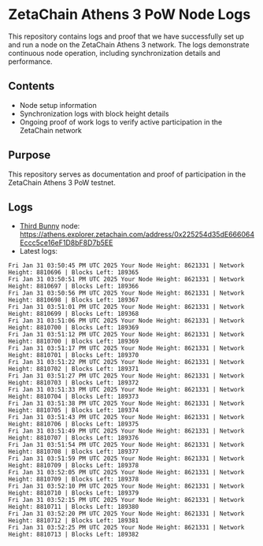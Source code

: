 # ZetaChain Athens 3 PoW Node Logs
This repository contains logs and proof that we have successfully set up and run a node on the ZetaChain Athens 3 network. The logs demonstrate continuous node operation, including synchronization details and performance.

## Contents
- Node setup information
- Synchronization logs with block height details
- Ongoing proof of work logs to verify active participation in the ZetaChain network

## Purpose
This repository serves as documentation and proof of participation in the ZetaChain Athens 3 PoW testnet.

## Logs

- [Third Bunny](https://thirdbunny.xyz/) node: https://athens.explorer.zetachain.com/address/0x225254d35dE666064Eccc5ce16eF1D8bF8D7b5EE
- Latest logs:
```
Fri Jan 31 03:50:45 PM UTC 2025 Your Node Height: 8621331 | Network Height: 8810696 | Blocks Left: 189365
Fri Jan 31 03:50:51 PM UTC 2025 Your Node Height: 8621331 | Network Height: 8810697 | Blocks Left: 189366
Fri Jan 31 03:50:56 PM UTC 2025 Your Node Height: 8621331 | Network Height: 8810698 | Blocks Left: 189367
Fri Jan 31 03:51:01 PM UTC 2025 Your Node Height: 8621331 | Network Height: 8810699 | Blocks Left: 189368
Fri Jan 31 03:51:06 PM UTC 2025 Your Node Height: 8621331 | Network Height: 8810700 | Blocks Left: 189369
Fri Jan 31 03:51:12 PM UTC 2025 Your Node Height: 8621331 | Network Height: 8810700 | Blocks Left: 189369
Fri Jan 31 03:51:17 PM UTC 2025 Your Node Height: 8621331 | Network Height: 8810701 | Blocks Left: 189370
Fri Jan 31 03:51:22 PM UTC 2025 Your Node Height: 8621331 | Network Height: 8810702 | Blocks Left: 189371
Fri Jan 31 03:51:27 PM UTC 2025 Your Node Height: 8621331 | Network Height: 8810703 | Blocks Left: 189372
Fri Jan 31 03:51:33 PM UTC 2025 Your Node Height: 8621331 | Network Height: 8810704 | Blocks Left: 189373
Fri Jan 31 03:51:38 PM UTC 2025 Your Node Height: 8621331 | Network Height: 8810705 | Blocks Left: 189374
Fri Jan 31 03:51:43 PM UTC 2025 Your Node Height: 8621331 | Network Height: 8810706 | Blocks Left: 189375
Fri Jan 31 03:51:49 PM UTC 2025 Your Node Height: 8621331 | Network Height: 8810707 | Blocks Left: 189376
Fri Jan 31 03:51:54 PM UTC 2025 Your Node Height: 8621331 | Network Height: 8810708 | Blocks Left: 189377
Fri Jan 31 03:51:59 PM UTC 2025 Your Node Height: 8621331 | Network Height: 8810709 | Blocks Left: 189378
Fri Jan 31 03:52:05 PM UTC 2025 Your Node Height: 8621331 | Network Height: 8810709 | Blocks Left: 189378
Fri Jan 31 03:52:10 PM UTC 2025 Your Node Height: 8621331 | Network Height: 8810710 | Blocks Left: 189379
Fri Jan 31 03:52:15 PM UTC 2025 Your Node Height: 8621331 | Network Height: 8810711 | Blocks Left: 189380
Fri Jan 31 03:52:20 PM UTC 2025 Your Node Height: 8621331 | Network Height: 8810712 | Blocks Left: 189381
Fri Jan 31 03:52:25 PM UTC 2025 Your Node Height: 8621331 | Network Height: 8810713 | Blocks Left: 189382
```
